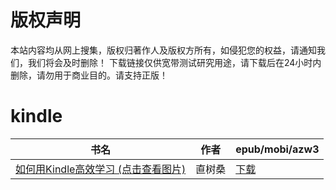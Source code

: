 # 版权声明

本站内容均从网上搜集，版权归著作人及版权方所有，如侵犯您的权益，请通知我们，我们将会及时删除！ 下载链接仅供宽带测试研究用途，请下载后在24小时内删除，请勿用于商业目的。请支持正版！

# kindle

| 书名 | 作者 | epub/mobi/azw3 |
| --- | --- | --- |
| [如何用Kindle高效学习 (点击查看图片)](https://www.dushupai.com/attachment/2024/06/06/af10fabe78b1e415.jpg) | 直树桑 | [下载](https://url89.ctfile.com/f/31084289-1357032121-9975ae?p=8866) |
